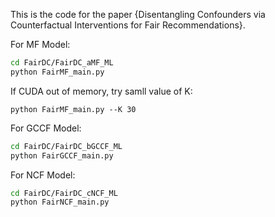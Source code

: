 This is the code for the paper {Disentangling Confounders via Counterfactual Interventions for Fair Recommendations}.

For MF Model:

```bash
cd FairDC/FairDC_aMF_ML
python FairMF_main.py
```

If CUDA out of memory, try samll value of K:
```
python FairMF_main.py --K 30
```

For GCCF Model:

```bash
cd FairDC/FairDC_bGCCF_ML
python FairGCCF_main.py
```

For NCF Model:

```bash
cd FairDC/FairDC_cNCF_ML
python FairNCF_main.py
```
